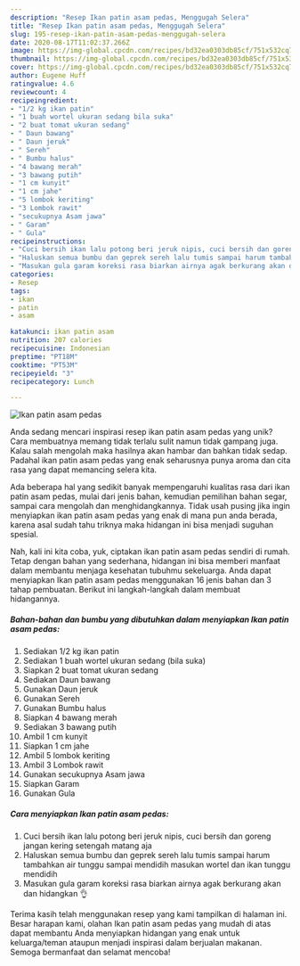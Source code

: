 ```yaml
---
description: "Resep Ikan patin asam pedas, Menggugah Selera"
title: "Resep Ikan patin asam pedas, Menggugah Selera"
slug: 195-resep-ikan-patin-asam-pedas-menggugah-selera
date: 2020-08-17T11:02:37.266Z
image: https://img-global.cpcdn.com/recipes/bd32ea0303db85cf/751x532cq70/ikan-patin-asam-pedas-foto-resep-utama.jpg
thumbnail: https://img-global.cpcdn.com/recipes/bd32ea0303db85cf/751x532cq70/ikan-patin-asam-pedas-foto-resep-utama.jpg
cover: https://img-global.cpcdn.com/recipes/bd32ea0303db85cf/751x532cq70/ikan-patin-asam-pedas-foto-resep-utama.jpg
author: Eugene Huff
ratingvalue: 4.6
reviewcount: 4
recipeingredient:
- "1/2 kg ikan patin"
- "1 buah wortel ukuran sedang bila suka"
- "2 buat tomat ukuran sedang"
- " Daun bawang"
- " Daun jeruk"
- " Sereh"
- " Bumbu halus"
- "4 bawang merah"
- "3 bawang putih"
- "1 cm kunyit"
- "1 cm jahe"
- "5 lombok keriting"
- "3 Lombok rawit"
- "secukupnya Asam jawa"
- " Garam"
- " Gula"
recipeinstructions:
- "Cuci bersih ikan lalu potong beri jeruk nipis, cuci bersih dan goreng jangan kering setengah matang aja"
- "Haluskan semua bumbu dan geprek sereh lalu tumis sampai harum tambahkan air tunggu sampai mendidih masukan wortel dan ikan tunggu mendidih"
- "Masukan gula garam koreksi rasa biarkan airnya agak berkurang akan dan hidangkan 👌"
categories:
- Resep
tags:
- ikan
- patin
- asam

katakunci: ikan patin asam 
nutrition: 207 calories
recipecuisine: Indonesian
preptime: "PT18M"
cooktime: "PT53M"
recipeyield: "3"
recipecategory: Lunch

---
```



![Ikan patin asam pedas](https://img-global.cpcdn.com/recipes/bd32ea0303db85cf/751x532cq70/ikan-patin-asam-pedas-foto-resep-utama.jpg)

Anda sedang mencari inspirasi resep ikan patin asam pedas yang unik? Cara membuatnya memang tidak terlalu sulit namun tidak gampang juga. Kalau salah mengolah maka hasilnya akan hambar dan bahkan tidak sedap. Padahal ikan patin asam pedas yang enak seharusnya punya aroma dan cita rasa yang dapat memancing selera kita.

Ada beberapa hal yang sedikit banyak mempengaruhi kualitas rasa dari ikan patin asam pedas, mulai dari jenis bahan, kemudian pemilihan bahan segar, sampai cara mengolah dan menghidangkannya. Tidak usah pusing jika ingin menyiapkan ikan patin asam pedas yang enak di mana pun anda berada, karena asal sudah tahu triknya maka hidangan ini bisa menjadi suguhan spesial.




Nah, kali ini kita coba, yuk, ciptakan ikan patin asam pedas sendiri di rumah. Tetap dengan bahan yang sederhana, hidangan ini bisa memberi manfaat dalam membantu menjaga kesehatan tubuhmu sekeluarga. Anda dapat menyiapkan Ikan patin asam pedas menggunakan 16 jenis bahan dan 3 tahap pembuatan. Berikut ini langkah-langkah dalam membuat hidangannya.

<!--inarticleads1-->

##### Bahan-bahan dan bumbu yang dibutuhkan dalam menyiapkan Ikan patin asam pedas:

1. Sediakan 1/2 kg ikan patin
1. Sediakan 1 buah wortel ukuran sedang (bila suka)
1. Siapkan 2 buat tomat ukuran sedang
1. Sediakan  Daun bawang
1. Gunakan  Daun jeruk
1. Gunakan  Sereh
1. Gunakan  Bumbu halus
1. Siapkan 4 bawang merah
1. Sediakan 3 bawang putih
1. Ambil 1 cm kunyit
1. Siapkan 1 cm jahe
1. Ambil 5 lombok keriting
1. Ambil 3 Lombok rawit
1. Gunakan secukupnya Asam jawa
1. Siapkan  Garam
1. Gunakan  Gula




<!--inarticleads2-->

##### Cara menyiapkan Ikan patin asam pedas:

1. Cuci bersih ikan lalu potong beri jeruk nipis, cuci bersih dan goreng jangan kering setengah matang aja
1. Haluskan semua bumbu dan geprek sereh lalu tumis sampai harum tambahkan air tunggu sampai mendidih masukan wortel dan ikan tunggu mendidih
1. Masukan gula garam koreksi rasa biarkan airnya agak berkurang akan dan hidangkan 👌




Terima kasih telah menggunakan resep yang kami tampilkan di halaman ini. Besar harapan kami, olahan Ikan patin asam pedas yang mudah di atas dapat membantu Anda menyiapkan hidangan yang enak untuk keluarga/teman ataupun menjadi inspirasi dalam berjualan makanan. Semoga bermanfaat dan selamat mencoba!
